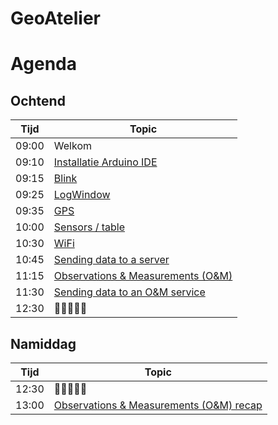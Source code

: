 # GeoAtelier

# Agenda

## Ochtend

| Tijd  | Topic |
| ----- | ----------- |
| 09:00 | Welkom
| 09:10 | [Installatie Arduino IDE](https://github.com/flagis/GeoAtelier/tree/main/0_Installatie)
| 09:15 | [Blink]()
| 09:25 | [LogWindow]()
| 09:35 | [GPS]()
| 10:00 | [Sensors / table]()
| 10:30 | [WiFi]()
| 10:45 | [Sending data to a server]()
| 11:15 | [Observations & Measurements (O&M)]()
| 11:30 | [Sending data to an O&M service]()
| 12:30 | 🍕🍕🍕🍕🍕

## Namiddag

| Tijd  | Topic |
| ----- | ----------- |
| 12:30 | 🍕🍕🍕🍕🍕
| 13:00 | [Observations & Measurements (O&M) recap]()
